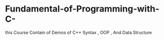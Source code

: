 # Fundamental-of-Programming-with-C-
this Course Contain of Demos of C++ Syntax , OOP , And Data Structure 
